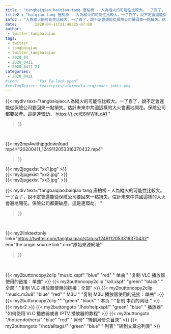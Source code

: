 ```yaml
---
title : "tangbaiqiao:baiqiao tang 唐柏桥 - 人為縱火的可能性比較大。一了百了，說不定會還能從保險公司要回來一點損失。估計未來中共國這樣的大火會遍地開花。保險公司都要破產。這是連環劫。 "
title2 : "baiqiao tang 唐柏桥 - 人為縱火的可能性比較大。一了百了，說不定會還能從保險公司要回來一點損失。估計未來中共國這樣的大火會遍地開花。保險公司都要破產。這是連環劫。 "
info2 : "人為縱火的可能性比較大。一了百了，說不定會還能從保險公司要回來一點損失。估計未來中共國這樣的大火會遍地開花。保險公司都要破產。這是連環劫。 https://t.co/E8WWItLoA1 "
date:        2020-04-11T21:48:25-07:00
author:
 - twitter_tangbaiqiao
tags:
 - twitter
 - tangbaiqiao
 - twitter_tangbaiqiao
 - 2020_04
 - 2020_0411
 - 2020_0411_21
categories:
 - 2020_0411
#icon:        "fas fa-lock-open"
#resImgTeaser: teaserpics/wikipedia.org/emacs-jokes.png
---
```


{{< mydiv text="tangbaiqiao:人為縱火的可能性比較大。一了百了，說不定會還能從保險公司要回來一點損失。估計未來中共國這樣的大火會遍地開花。保險公司都要破產。這是連環劫。 https://t.co/E8WWItLoA1 "
>}}
<br>


{{< my2mp4withjpgdownload mp4="20200411_1249112053316370432.mp4"
>}}

{{< my2jpgexist "xx1.jpg" >}}<br>
{{< my2jpgexist "xx2.jpg" >}}<br>
{{< my2jpgexist "xx3.jpg" >}}<br>



{{< mydiv text="tangbaiqiao:baiqiao tang 唐柏桥 - 人為縱火的可能性比較大。一了百了，說不定會還能從保險公司要回來一點損失。估計未來中共國這樣的大火會遍地開花。保險公司都要破產。這是連環劫。 "
>}}
<br>

{{< my2linktextonly link="https://twitter.com/tangbaiqiao/status/1249112053316370432"
en="the origin source link" cn="原始來源網址"
>}}


<br>

{{< my2buttoncopy2clip "music.xspf"        "blue"   "red"    " 单曲 "  "复制 VLC 播放器使用的链接：单曲" >}} {{< my2buttoncopy2clip "/all.xspf"         "green"  "black"  " 全部 "  "复制 VLC 播放器使用的链接：全部" >}} {{< my2buttoncopy2clip "music.m3u8"        "blue"   "red"    " M3U  "    "复制 M3U 播放器使用的链接：单曲" >}} {{< my2buttoncopy2clip ""                  "green"  "black"  " 本页 "    "复制 本页的网址 " >}} {{< mybr2 >}} {{< my2buttongoto      "/hot/helpxspf/"    "green"  "blue"   " 播放器" "如何使用 VLC 播放器或者 IPTV 播放器的教程" >}} {{< my2buttongoto      "/hot/endothers/"   "blue"   "red"    " 月份"   "转到月份总目录" >}} {{< my2buttongoto      "/hot/alltags/"     "green"  "blue"   " 列表"   "转到文章总列表" >}} 
